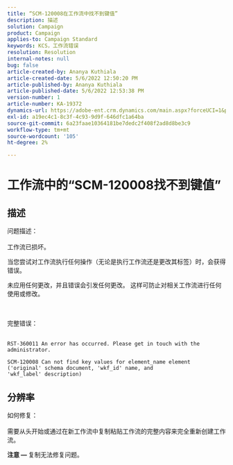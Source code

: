 ```yaml
---
title: “SCM-120008在工作流中找不到键值”
description: 描述
solution: Campaign
product: Campaign
applies-to: Campaign Standard
keywords: KCS，工作流错误
resolution: Resolution
internal-notes: null
bug: false
article-created-by: Ananya Kuthiala
article-created-date: 5/6/2022 12:50:20 PM
article-published-by: Ananya Kuthiala
article-published-date: 5/6/2022 12:53:38 PM
version-number: 1
article-number: KA-19372
dynamics-url: https://adobe-ent.crm.dynamics.com/main.aspx?forceUCI=1&pagetype=entityrecord&etn=knowledgearticle&id=3002eb10-3bcd-ec11-a7b5-0022480b639b
exl-id: a19ec4c1-8c3f-4c93-9d9f-646dfc1a64ba
source-git-commit: 6a23faae10364181be7dedc2f408f2ad8d8be3c9
workflow-type: tm+mt
source-wordcount: '105'
ht-degree: 2%

---
```


# 工作流中的“SCM-120008找不到键值”

## 描述

问题描述：<br><br>
工作流已损坏。

当您尝试对工作流执行任何操作（无论是执行工作流还是更改其标签）时，会获得错误。

未应用任何更改，并且错误会引发任何更改。 这样可防止对相关工作流进行任何使用或修改。

<br><br>完整错误：<br><br>

```
RST-360011 An error has occurred. Please get in touch with the administrator.

SCM-120008 Can not find key values for element_name element ('original' schema document, 'wkf_id' name, and 'wkf_label' description)
```


## 分辨率

如何修复：<br><br>
需要从头开始或通过在新工作流中复制粘贴工作流的完整内容来完全重新创建工作流。

<b>注意 —  </b>复制无法修复问题。
